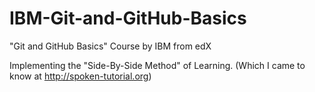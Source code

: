 # IBM-Git-and-GitHub-Basics
"Git and GitHub Basics" Course by IBM from edX

Implementing the "Side-By-Side Method" of Learning. 
      (Which I came to know at http://spoken-tutorial.org)

